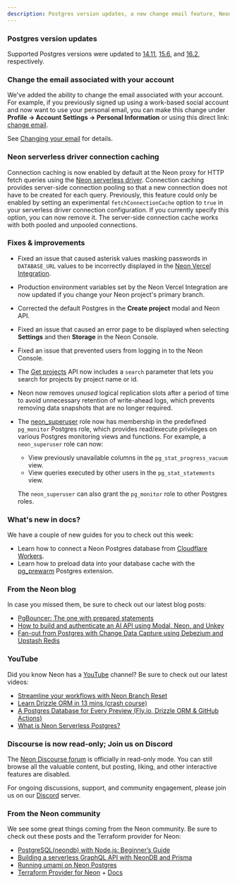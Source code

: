 ```yaml
---
description: Postgres version updates, a new change email feature, Neon serverless driver connection caching, and more
---
```


### Postgres version updates

Supported Postgres versions were updated to [14.11](https://www.postgresql.org/docs/release/14.11/), [15.6](https://www.postgresql.org/docs/release/15.6/), and [16.2](https://www.postgresql.org/docs/release/16.2/), respectively.

### Change the email associated with your account

We've added the ability to change the email associated with your account. For example, if you previously signed up using a work-based social account and now want to use your personal email, you can make this change under **Profile → Account Settings → Personal Information** or using this direct link: [change email](https://console.neon.tech/app/settings/profile?modal=change_email).

See [Changing your email](/docs/get-started-with-neon/signing-up#changing-your-email) for details.

### Neon serverless driver connection caching

Connection caching is now enabled by default at the Neon proxy for HTTP fetch queries using the [Neon serverless driver](https://neon.tech/docs/serverless/serverless-driver). Connection caching provides server-side connection pooling so that a new connection does not have to be created for each query. Previously, this feature could only be enabled by setting an experimental `fetchConnectionCache` option to `true` in your serverless driver connection configuration. If you currently specify this option, you can now remove it. The server-side connection cache works with both pooled and unpooled connections.

### Fixes & improvements

- Fixed an issue that caused asterisk values masking passwords in `DATABASE_URL` values to be incorrectly displayed in the [Neon Vercel Integration](https://vercel.com/integrations/neon).
- Production environment variables set by the Neon Vercel Integration are now updated if you change your Neon project's primary branch.
- Corrected the default Postgres in the **Create project** modal and Neon API.
- Fixed an issue that caused an error page to be displayed when selecting **Settings** and then **Storage** in the Neon Console.
- Fixed an issue that prevented users from logging in to the Neon Console. 
- The [Get projects](https://api-docs.neon.tech/reference/listprojects) API now includes a `search` parameter that lets you search for projects by project name or id.
- Neon now removes _unused_ logical replication slots after a period of time to avoid unnecessary retention of write-ahead logs, which prevents removing data snapshots that are no longer required.
- The [neon_superuser](/docs/manage/roles#the-neonsuperuser-role) role now has membership in the predefined `pg_monitor` Postgres role, which provides read/execute privileges on various Postgres monitoring views and functions. For example, a `neon_superuser` role can now:
    - View previously unavailable columns in the `pg_stat_progress_vacuum` view.
    - View queries executed by other users in the `pg_stat_statements` view.

    The `neon_superuser` can also grant the `pg_monitor` role to other Postgres roles.

### What's new in docs?

We have a couple of new guides for you to check out this week:

- Learn how to connect a Neon Postgres database from [Cloudflare Workers](/docs/guides/cloudflare-workers).
- Learn how to preload data into your database cache with the [pg_prewarm](/docs/extensions/pg_prewarm) Postgres extension.

### From the Neon blog

In case you missed them, be sure to check out our latest blog posts:

- [PgBouncer: The one with prepared statements](https://neon.tech/blog/pgbouncer-the-one-with-prepared-statements)
- [How to build and authenticate an AI API using Modal, Neon, and Unkey](https://neon.tech/blog/how-to-build-and-authenticate-an-ai-api-using-modal-neon-and-unkey)
- [Fan-out from Postgres with Change Data Capture using Debezium and Upstash Redis](https://neon.tech/blog/fan-out-postgres-changes-using-debezium-and-upstash-redis)

### YouTube

Did you know Neon has a [YouTube](https://www.youtube.com/@neondatabase) channel? Be sure to check out our latest videos:

- [Streamline your workflows with Neon Branch Reset](https://www.youtube.com/watch?v=zUTthEpDhXw)
- [Learn Drizzle ORM in 13 mins (crash course)](https://www.youtube.com/watch?v=hIYNOiZXQ7Y)
- [A Postgres Database for Every Preview (Fly.io, Drizzle ORM & GitHub Actions)](https://www.youtube.com/watch?v=EOVa68Uviks)
- [What is Neon Serverless Postgres?](https://www.youtube.com/watch?v=llSTZMVrbx8)

### Discourse is now read-only; Join us on Discord

The [Neon Discourse forum](https://community.neon.tech/) is officially in read-only mode. You can still browse all the valuable content, but posting, liking, and other interactive features are disabled.

For ongoing discussions, support, and community engagement, please join us on our [Discord](https://discord.com/invite/92vNTzKDGp) server.

### From the Neon community

We see some great things coming from the Neon community. Be sure to check out these posts and the Terraform provider for Neon:

- [PostgreSQL(neondb) with Node.js: Beginner’s Guide](https://devgrammer.medium.com/postgresql-neondb-with-node-js-beginners-guide-31f669e4a613)
- [Building a serverless GraphQL API with NeonDB and Prisma](https://blog.logrocket.com/building-serverless-graphql-api-neondb-prisma/)
- [Running umami on Neon Postgres](https://umami.is/docs/running-on-neon)
- [Terraform Provider for Neon](https://github.com/kislerdm/terraform-provider-neon) + [Docs](https://registry.terraform.io/providers/kislerdm/neon/latest/docs)